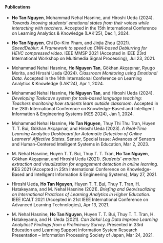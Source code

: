 #### Publications
- **Ho Tan Nguyen**, Mohammad Nehal Hasnine, and Hiroshi Ueda (2024). _Towards knowing students’ emotional states from their voices while interacting with teachers_. Accepted in the 15th International Conference on Learning Analytics & Knowledge (LAK’25), Dec 1, 2024.

- **Ho Tan Nguyen**, Chi Do-Kim Pham, and Jinjia Zhou (2021). _SpeedDeblur: A Framework to speed up CNN-based Deblurring for HEVC compressed video_. IEEE MMSP 2021 (Accepted in IEEE 23rd International Workshop on Multimedia Signal Processing), Jul 23, 2021.

- Mohammad Nehal Hasnine, **Ho Nguyen Tan**, Gökhan Akçapınar, Ryugo Morita, and Hiroshi Ueda (2024). _Classroom Monitoring using Emotional Data_. Accepted in the 14th International Conference on Learning Analytics & Knowledge (LAK’24), Apr 1, 2024.

- Mohammad Nehal Hasnine, **Ho Nguyen Tan**, and Hiroshi Ueda (2024). _Developing Taskcave system for task-based language teaching: Teachers monitoring how students learn outside classroom_. Accepted in the 28th International Conference on Knowledge-Based and Intelligent Information & Engineering Systems (KES 2024), Jan 1, 2024.

- Mohammad Nehal Hasnine, **Ho Tan Nguyen**, Thuy Thi Thu Tran, Huyen T. T. Bui, Gökhan Akçapınar, and Hiroshi Ueda (2023). _A Real-Time Learning Analytics Dashboard for Automatic Detection of Online Learners’ Affective States_. Sensor, Special Issue: Advances of Sensors and Human-Centered Intelligent Systems in Education, Mar 2, 2023.

- M. Nehal Hasnine, Huyen T. T. Bui, Thuy T. T. Tran, **Ho Tan Nguyen**, Gökhan Akçapınar, and Hiroshi Ueda (2021). _Students’ emotion extraction and visualization for engagement detection in online learning_. KES 2021 (Accepted in 25th International Conference on Knowledge-Based and Intelligent Information & Engineering Systems), May 27, 2021.

- Hiroshi Ueda, **Ho Tan Nguyen**, Huyen T. T. Bui, Thuy T. Tran, H. Hatakeyama, and M. Nehal Hasnine (2021). _Briefing and Geovisualizing on International Practices of Learning Analytics in Higher Education_. IEEE ICALT 2021 (Accepted in 21st IEEE International Conference on Advanced Learning Technologies), Apr 13, 2021.

- M. Nehal Hasnine, **Ho Tan Nguyen**, Huyen T. T. Bui, Thuy T. T. Tran, H. Hatakeyama, and H. Ueda (2021). _Can Sakai Log Data Improve Learning Analytics? Findings from a Preliminary Survey_. Presented in 33rd Education and Learning Support Information System Research Presentation – Information Processing Society of Japan, Mar 24, 2021.
